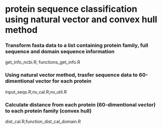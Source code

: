 # protein sequence classification using natural vector and convex hull method

### Transform fasta data to a list containing protein family, full sequence and domain sequence information
get_info_ncbi.R;	functions_get_info.R

### Using natural vector method, trasfer sequence data to 60-dimentional vector for each protein
input_seqs.R;nv_cal.R;nv_util.R

### Calculate distance from each protein (60-dimentional vector) to each protein family (convex hull)
dist_cal.R;function_dist_cal_domain.R
